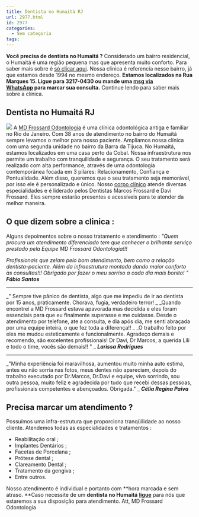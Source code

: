 ```yaml
---
title: Dentista no Humaitá RJ
url: 2977.html
id: 2977
categories:
  - Sem categoria
tags:
---
```


**Você precisa de dentista no Humaitá ?** Considerado um bairro residencial, o Humaitá é uma região pequena mas que apresenta muito conforto. Para saber mais sobre é [só clicar aqui](https://pt.wikipedia.org/wiki/Humaitá_(bairro_do_Rio_de_Janeiro)). Nossa clinica é referencia nesse bairro, já que estamos desde 1994 no mesmo endereço. **Estamos localizados na Rua Marques 15. Ligue para 3217-0430 ou mande uma [msg via WhatsApp](https://api.whatsapp.com/send?phone=55021976637803) para marcar sua consulta.** Continue lendo para saber mais sobre a clínica.

Dentista no Humaitá RJ
----------------------

![](/images/uploads/2018/12/Dentista-no-humaita.jpg) A [MD Frossard Odontologia](/estrutura/) é uma clínica odontológica antiga e familiar no Rio de Janeiro. Com 38 anos de atendimento no bairro do Humaitá sempre levamos o melhor para nosso paciente. Ampliamos nossa clínica com uma segunda unidade no bairro da Barra da Tijuca. No Humaitá, estamos localizados em uma casa perto da Cobal. Nossa infraestrutura nos permite um trabalho com tranquilidade e segurança. O seu tratamento será realizado com alta performance, através de uma odontologia contemporânea focada em 3 pilares: Relacionamento, Confiança e Pontualidade. Além disso, queremos que o seu tratamento seja memorável, por isso ele é personalizado e único. Nosso [corpo clínico](/equipe/) atende diversas especialidades e é liderado pelos Dentistas Marcos Frossard e Davi Frossard. Eles sempre estarão presentes e acessíveis para te atender da melhor maneira.

O que dizem sobre a clinica :
-----------------------------

Alguns depoimentos sobre o nosso tratamento e atendimento : _"Quem procura um atendimento diferenciado tem que conhecer o brilhante serviço prestado pela Equipe MD Frossard Odontologia!!!_

_Profissionais que zelam pelo bom atendimento, bem como a relação dentista-paciente. Além da infraestrutura montada dando maior conforto às consultas!!! Obrigado por fazer o meu sorriso a cada dia mais bonito! "_ _**Fábio Santos**_

* * *

_" Sempre tive pânico de dentista, algo que me impediu de ir ao dentista por 15 anos, praticamente. Chorava, fugia, verdadeiro terror! _ _Quando encontrei a MD Frossard estava apavorada mas decidida e eles foram essenciais para que eu finalmente superasse e me cuidasse. Desde o atendimento por telefone, ate a consulta, e dia após dia, me senti abraçada por uma equipe inteira, o que fez toda a diferença!! _ _O trabalho feito por eles me mudou esteticamente e funcionalmente. Agradeço demais e recomendo, são excelentes profissionais! Dr Davi, Dr Marcos, a querida Lili e todo o time, vocês são demais!! " _ _**Larissa Rodrigues**_

* * *

_"Minha experiência foi maravilhosa, aumentou muito minha auto estima, antes eu não sorria nas fotos, meus dentes não apareciam, depois do trabalho executado por Dr.Marcos, Dr.Davi e equipe, vivo sorrindo, sou outra pessoa, muito feliz e agradecida por tudo que recebi dessas pessoas, profissionais competentes e abençoados. Obrigada." _ **_Célia Regina Paiva_**

Precisa marcar um atendimento ?
-------------------------------

Possuímos uma infra-estrutura que proporciona tranqüilidade ao nosso cliente. Atendemos todas as especialidades e tratamentos :

*   Reabilitação oral ;
*   Implantes Dentários ;
*   Facetas de Porcelana ;
*   Prótese dental ;
*   Clareamento Dental ;
*   Tratamento da gengiva ;
*   Entre outros.

Nosso atendimento é individual e portanto com **hora marcada e sem atraso. **Caso necessite de um **dentista no Humaitá** **[ligue](https://www.mdfrossard.com.br/contato/ "Contato")** para nós que estaremos a sua disposição para atendimento. Att, MD Frossard Odontologia